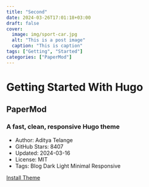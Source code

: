 ```yaml
---
title: "Second"
date: 2024-03-26T17:01:18+03:00
draft: false
cover:
  image: img/sport-car.jpg
  alt: "This is a post image"
  caption: "This is caption"
tags: ["Getting", "Started"]
categories: ["PaperMod"]
---
```


# Getting Started With Hugo

## PaperMod

### A fast, clean, responsive Hugo theme

- Author: Aditya Telange
- GitHub Stars: 8407
- Updated: 2024-03-16
- License: MIT
- Tags: Blog Dark Light Minimal Responsive

[Install Theme](https://themes.gohugo.io/themes/hugo-papermod/)
